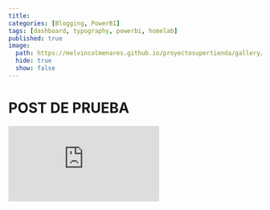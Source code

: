 ```yaml
---
title:
categories: [Blogging, PowerBI]
tags: [dashboard, typography, powerbi, homelab]
published: true
image:
  path: https://melvincolmenares.github.io/proyectosupertienda/gallery/img/img01.png
  hide: true
  show: false
---
```

# POST DE PRUEBA
<iframe src="https://melvincolmenares.github.io/proyectosupertienda/" frameborder="0" allowfullscreen ></iframe>
